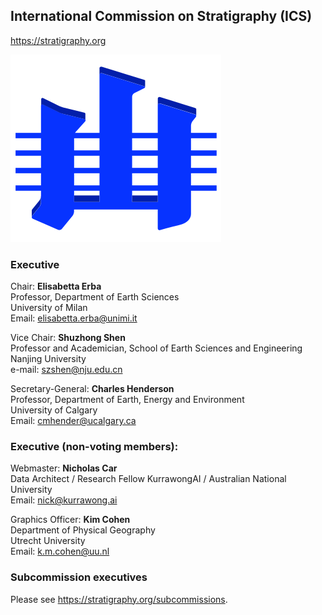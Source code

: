 ## International Commission on Stratigraphy (ICS)
<https://stratigraphy.org>

![](ics-logo.png)

### Executive

Chair: **Elisabetta Erba**  
Professor, Department of Earth Sciences  
University of Milan  
Email: <elisabetta.erba@unimi.it>

Vice Chair: **Shuzhong Shen**  
Professor and Academician, School of Earth Sciences and Engineering  
Nanjing University  
e-mail: <szshen@nju.edu.cn>

Secretary-General: **Charles Henderson**  
Professor, Department of Earth, Energy and Environment  
University of Calgary  
Email: <cmhender@ucalgary.ca>


### Executive (non-voting members):

Webmaster: **Nicholas Car**  
Data Architect / Research Fellow 
KurrawongAI / Australian National University  
Email: <nick@kurrawong.ai>

Graphics Officer: **Kim Cohen**  
Department of Physical Geography  
Utrecht University  
Email: <k.m.cohen@uu.nl>
 
### Subcommission executives

Please see <https://stratigraphy.org/subcommissions>.